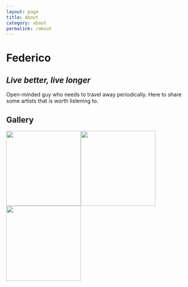 ```yaml
---
layout: page
title: About
category: about
permalink: /about
---
```

# Federico

## _Live better, live longer_

Open-minded guy who needs to travel away periodically. Here to share some artists that is worth listening to.

## Gallery

<img style= "float:left" src="https://fd-col.github.io/Playlist/assets/img/pizzaincasa.JPG" alt="" width="200"/>
<img style= "float:left" src="https://fd-col.github.io/Playlist/assets/img/IMG_19631.jpg" alt="" width="200"/>
<img style= "float:left" src="https://fd-col.github.io/Playlist/assets/img/CivitelladelTronto2.jpg" alt="" width="200"/>
